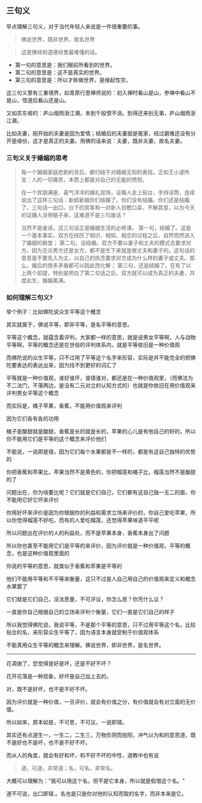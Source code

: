 ## 三句义

早点理解三句义，对于当代年轻人来说是一件很重要的事。

> 佛说世界，既非世界，故名世界

> 这是佛经和道德经里最难懂的话。

- 第一句的意思是：我们眼前所看到的世界。
- 第二句的意思是：这不是真实的世界。
- 第三句的意思是：所以才称做世界，是缘起性空。

这三句义里有三重境界，如青原行思禅师说的：初入禅时看山是山，参禅中看山不是山，悟道后看山还是山。

又如苏东坡的：庐山烟雨浙江潮，未到千般恨不消。到得还来别无事，庐山烟雨浙江潮。

比如夫妻，刚开始的夫妻是因为爱情；结婚后的夫妻就是冤家，经过磨难还没有分开是缘份，这才是真正的夫妻。用佛的话来说：夫妻，既非夫妻，故名夫妻。

### 三句义关于婚姻的思考
> 每一个婚姻家庭悲剧的背后，都归结于对婚姻无知的表现。正如王小波所言：人的一切痛苦，本质上都是对自己的无能的愤怒。
>
> 在一个宾朋满座、喜气洋洋的婚礼现场，证婚人走上前台，手持话筒，连续说出了这样三句话：新郎新娘你们结婚了。你们没有结婚。你们还是结婚了。三句话一出口，台下的宾客和一对新人目瞪口呆、不解其意，以为今天的证婚人没带脑子来，这难道不是三句废话？
>
> 当然不是废话，这三句话正是婚姻生活的必修课。
> 第一句，结婚了。这是一个基本事实，双方在经历了相识、相知、相恋的过程之后，自然而然进入了婚姻的殿堂；
> 第二句，没结婚。双方不要以妻子和丈夫的模式去要求对方，因为无论男方还是女方，都不是生下来就是做丈夫和妻子的。这句话的意思是不要先入为主，以自己的执念要求对方成为什么样的妻子或丈夫。那么，婚后的很多矛盾都可以因此而化解；
> 第三句，还是结婚了。在有了以上两个前提，特别是明白了第二句话之后，双方就可以成为真正的夫妻，共度此生，婚姻美满。

### 如何理解三句义?

举个例子：比如佛陀说众生平等这个概念

其实就属于，佛说平等，即非平等，是名平等的意思。

平等这个概念，就蕴含着评判，大家都一样的意思，就是说男女平等啊，人与动物平等啊，平等的概念还是在世俗的评判体系内，就是平等依旧是一种价值观

而佛陀说的众生平等，只不过用了平等这个名字来形容，实际是并不能完全的把佛陀要表达的表达出来，因为找不到更好的词汇了

平等就是一种价值观，谁好谁坏，谁错谁对，都还是在一种价值观里，（而佛法为不二法门，不落两边，是没有二元对立的认知方式的）也就是你依旧在用价值观来评判男女平等这个概念

而实际是，橘子苹果，香蕉，不能用价值观来评判

因为它们各有各的功用

橘子是酸甜就是酸甜，香蕉是长的就是长的，苹果的心儿是有他自己的籽的，所以你不能用它们是平等的这个概念来评价他们

不能说，一说即是错，因为它们每个水果都是不一样的，都是有这自己独特的优势的

你把香蕉和苹果比，苹果当然不是黄色的，你把榴莲和橘子比，榴莲当然不是酸甜的了

问题出在，你为啥要比呢？它们就是它们自己，它们都有这自己独一无二的面，你不能用它好它坏来评价

你用好坏来评价是因为你根据你的利益和需求立场来评价的，你自己爱吃苹果，所以你觉得榴莲不好吃，而有的人爱吃榴莲，还觉得苹果味道平平呢

所以问题出在评价的人的利益处，而不是苹果本身，香蕉本身出了问题

所以你也甚至不能用它们是平等的来评价，因为评价就是一种价值观，平等的概念，也是这种价值观里面的

你说的平等的意思，就类似于香蕉和苹果是平等的

他们不能用平等和不平等来衡量，这只不过是人自己用自己的价值观来定义和概念水果罢了

它们就是它们自己，没法思量，不可评议，你怎么思？你凭什么议？

一直是你自己根据自己的立场来评判个衡量，它们一直是它们自己的样子

所以我觉得佛陀说，我说平等，不是那个平等的意思，只不过用平等这个名，比较贴合的名，来形容众生平等了，因为语言本身就受制于价值观体系

不能真用众生平等的概念来理解。佛说世界，即非世界，是名世界。

___
花凋谢了，您觉得是好是坏，还是不好不坏？

花开花落是一种现象，好坏是自己加上去的。

对，既不是好坏，也不是不好不坏。

因为评价就是一种价值，一旦评价，就会有价值之分，有价值就会有对立面的无价值。

所以如来，原本如是，不可思，不可议，一说即错。

其实还有点道生一，一生二，二生三，万物负阴而抱阳，冲气以为和的意思道，既不是好也不是坏，也不是不好不坏。

而从人的角度，就会有好和坏，和不好不坏的中性，道教中也有说

> 道，可道，非常道；名，可名，非常名。

大概可以理解为："我可以用这个名，但不是它本身，所以就是假借这个名。"

道不可说，出口即错.。名也是只是你对他的认知而取的名字，而非本来是它。
